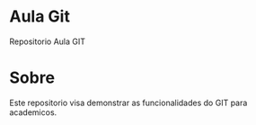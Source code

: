# Aula Git
 Repositorio Aula GIT

# Sobre
Este repositorio visa demonstrar as funcionalidades do GIT para academicos.